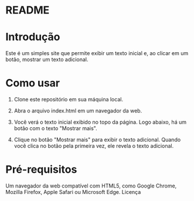 # README
# Introdução
Este é um simples site que permite exibir um texto inicial e, ao clicar em um botão, mostrar um texto adicional.

# Como usar
1. Clone este repositório em sua máquina local.

2. Abra o arquivo index.html em um navegador da web.

3. Você verá o texto inicial exibido no topo da página. Logo abaixo, há um botão com o texto "Mostrar mais".

4. Clique no botão "Mostrar mais" para exibir o texto adicional. Quando você clica no botão pela primeira vez, ele revela o texto adicional.

# Pré-requisitos
Um navegador da web compatível com HTML5, como Google Chrome, Mozilla Firefox, Apple Safari ou Microsoft Edge.
Licença
